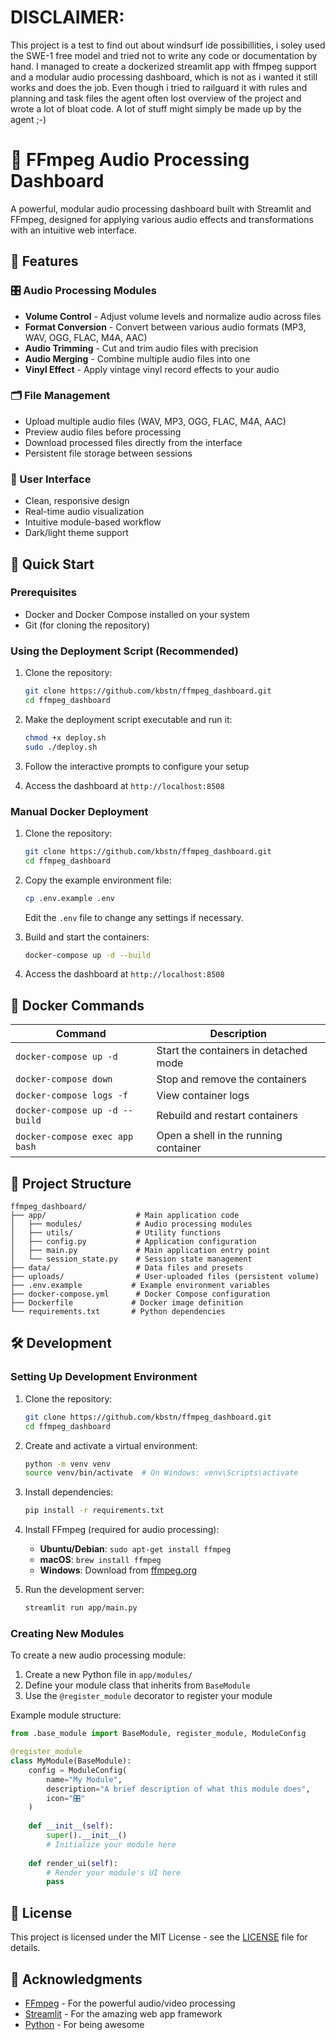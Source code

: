 # DISCLAIMER: 

This project is a test to find out about windsurf ide possibillities, i soley used the SWE-1 free model and tried not to write any code or documentation by hand. I managed to create a dockerized streamlit app with ffmpeg support and a modular audio processing dashboard, which is not as i wanted it still works and does the job. Even though i tried to railguard it with rules and planning and task files the agent often lost overview of the project and wrote a lot of bloat code. A lot of stuff might simply be made up by the agent ;-)


# 🎵 FFmpeg Audio Processing Dashboard

A powerful, modular audio processing dashboard built with Streamlit and FFmpeg, designed for applying various audio effects and transformations with an intuitive web interface.

## 🌟 Features

### 🎛️ Audio Processing Modules
- **Volume Control** - Adjust volume levels and normalize audio across files
- **Format Conversion** - Convert between various audio formats (MP3, WAV, OGG, FLAC, M4A, AAC)
- **Audio Trimming** - Cut and trim audio files with precision
- **Audio Merging** - Combine multiple audio files into one
- **Vinyl Effect** - Apply vintage vinyl record effects to your audio

### 🗂️ File Management
- Upload multiple audio files (WAV, MP3, OGG, FLAC, M4A, AAC)
- Preview audio files before processing
- Download processed files directly from the interface
- Persistent file storage between sessions

### 🎨 User Interface
- Clean, responsive design
- Real-time audio visualization
- Intuitive module-based workflow
- Dark/light theme support

## 🚀 Quick Start

### Prerequisites
- Docker and Docker Compose installed on your system
- Git (for cloning the repository)

### Using the Deployment Script (Recommended)

1. Clone the repository:
   ```bash
   git clone https://github.com/kbstn/ffmpeg_dashboard.git
   cd ffmpeg_dashboard
   ```

2. Make the deployment script executable and run it:
   ```bash
   chmod +x deploy.sh
   sudo ./deploy.sh
   ```

3. Follow the interactive prompts to configure your setup

4. Access the dashboard at `http://localhost:8508`

### Manual Docker Deployment

1. Clone the repository:
   ```bash
   git clone https://github.com/kbstn/ffmpeg_dashboard.git
   cd ffmpeg_dashboard
   ```

2. Copy the example environment file:
   ```bash
   cp .env.example .env
   ```
   Edit the `.env` file to change any settings if necessary.

3. Build and start the containers:
   ```bash
   docker-compose up -d --build
   ```

4. Access the dashboard at `http://localhost:8508`

## 🐳 Docker Commands

| Command | Description |
|---------|-------------|
| `docker-compose up -d` | Start the containers in detached mode |
| `docker-compose down` | Stop and remove the containers |
| `docker-compose logs -f` | View container logs |
| `docker-compose up -d --build` | Rebuild and restart containers |
| `docker-compose exec app bash` | Open a shell in the running container |

## 📂 Project Structure

```
ffmpeg_dashboard/
├── app/                    # Main application code
│   ├── modules/            # Audio processing modules
│   ├── utils/              # Utility functions
│   ├── config.py           # Application configuration
│   ├── main.py             # Main application entry point
│   └── session_state.py    # Session state management
├── data/                   # Data files and presets
├── uploads/                # User-uploaded files (persistent volume)
├── .env.example           # Example environment variables
├── docker-compose.yml      # Docker Compose configuration
├── Dockerfile             # Docker image definition
└── requirements.txt       # Python dependencies
```

## 🛠️ Development

### Setting Up Development Environment

1. Clone the repository:
   ```bash
   git clone https://github.com/kbstn/ffmpeg_dashboard.git
   cd ffmpeg_dashboard
   ```

2. Create and activate a virtual environment:
   ```bash
   python -m venv venv
   source venv/bin/activate  # On Windows: venv\Scripts\activate
   ```

3. Install dependencies:
   ```bash
   pip install -r requirements.txt
   ```

4. Install FFmpeg (required for audio processing):
   - **Ubuntu/Debian**: `sudo apt-get install ffmpeg`
   - **macOS**: `brew install ffmpeg`
   - **Windows**: Download from [ffmpeg.org](https://ffmpeg.org/download.html)

5. Run the development server:
   ```bash
   streamlit run app/main.py
   ```

### Creating New Modules

To create a new audio processing module:

1. Create a new Python file in `app/modules/`
2. Define your module class that inherits from `BaseModule`
3. Use the `@register_module` decorator to register your module

Example module structure:

```python
from .base_module import BaseModule, register_module, ModuleConfig

@register_module
class MyModule(BaseModule):
    config = ModuleConfig(
        name="My Module",
        description="A brief description of what this module does",
        icon="🎛️"
    )
    
    def __init__(self):
        super().__init__()
        # Initialize your module here
    
    def render_ui(self):
        # Render your module's UI here
        pass
```

## 📝 License

This project is licensed under the MIT License - see the [LICENSE](LICENSE) file for details.

## 🙏 Acknowledgments

- [FFmpeg](https://ffmpeg.org/) - For the powerful audio/video processing
- [Streamlit](https://streamlit.io/) - For the amazing web app framework
- [Python](https://www.python.org/) - For being awesome

